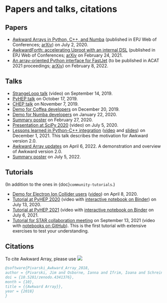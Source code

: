 # Papers and talks, citations

## Papers

   * [Awkward Arrays in Python, C++, and Numba](https://doi.org/10.1051/epjconf/202024505023) (published in EPJ Web of Conferences; [arXiv](https://arxiv.org/abs/2001.06307)) on July 2, 2020.
   * [AwkwardForth: accelerating Uproot with an internal DSL](https://doi.org/10.1051/epjconf/202125103002) (published in EPJ Web of Conferences; [arXiv](https://arxiv.org/abs/2102.13516) on February 24, 2021.
   * [An array-oriented Python interface for FastJet](https://doi.org/10.48550/arXiv.2202.03911) (to be published in ACAT 2021 proceedings; [arXiv](https://arxiv.org/abs/2202.03911)) on February 8, 2022.

## Talks

   * [StrangeLoop talk](https://youtu.be/2NxWpU7NArk) (video) on September 14, 2019.
   * [PyHEP talk](https://indico.cern.ch/event/833895/contributions/3577882) on October 17, 2019.
   * [CHEP talk](https://indico.cern.ch/event/773049/contributions/3473258) on November 7, 2019.
   * [Demo for Coffea developers](https://github.com/scikit-hep/awkward/blob/main/docs-jupyter/2019-12-20-coffea-demo.ipynb) on December 20, 2019.
   * [Demo for Numba developers](https://github.com/scikit-hep/awkward/blob/main/docs-jupyter/2020-01-22-numba-demo-EVALUATED.ipynb) on January 22, 2020.
   * [Summary poster](https://github.com/jpivarski/2020-02-27-irishep-poster/blob/master/pivarski-irishep-poster.pdf) on February 27, 2020.
   * [Presentation at SciPy 2020](https://youtu.be/WlnUF3LRBj4) (video) on July 5, 2020.
   * [Lessons learned in Python-C++ integration](https://indico.cern.ch/event/855454/contributions/4605044/) ([video](https://videos.cern.ch/record/2295164) and [slides](https://indico.cern.ch/event/855454/contributions/4605044/attachments/2349193/4006676/main.pdf)) on December 1, 2021. This talk describes the motivation for Awkward version 2.0.
   * [Awkward Array updates](https://indico.cern.ch/event/1140031/) on April 6, 2022. A demonstration and overview of Awkward version 2.0.
   * [Summary poster](https://github.com/jpivarski-talks/2022-07-25-cssi-meeting-poster/blob/main/pivarski-awkward-cssi-poster.pdf) on July 5, 2022.

## Tutorials

(In addition to the ones in {doc}`community-tutorials`.)

   * [Demo for Electron Ion Collider users](https://github.com/jpivarski/2020-04-08-eic-jlab#readme) ([video](https://www.youtube.com/watch?v=FoxNS6nlbD0)) on April 8, 2020.
   * [Tutorial at PyHEP 2020](https://youtu.be/ea-zYLQBS4U) (video with [interactive notebook on Binder](https://mybinder.org/v2/gh/jpivarski/2020-07-13-pyhep2020-tutorial.git/1.1?urlpath=lab/tree/tutorial.ipynb)) on July 13, 2020.
   * [Tutorial at PyHEP 2021](https://youtu.be/5aWAxvdrszw?t=9189) (video with [interactive notebook on Binder](https://mybinder.org/v2/gh/jpivarski-talks/2021-07-06-pyhep-uproot-awkward-tutorial/v1.2?urlpath=lab/tree/uproot-awkward-tutorial.ipynb) on July 6, 2021.
   * [Tutorial for STAR collaboration meeting](https://youtu.be/NnU_zp5s1MY) on September 13, 2021 (video with [notebooks on GitHub](https://github.com/jpivarski-talks/2021-09-13-star-uproot-awkward-tutorial#readme)). This is the first tutorial with extensive exercises to test your understanding.

## Citations

To cite Awkward Array, please use [![](https://zenodo.org/badge/DOI/10.5281/zenodo.4341376.svg)](https://doi.org/10.5281/zenodo.4341376)

```bibtex
@software{Pivarski_Awkward_Array_2018,
author = {Pivarski, Jim and Osborne, Ianna and Ifrim, Ioana and Schreiner, Henry and Hollands, Angus and Biswas, Anish and Das, Pratyush and Roy Choudhury, Santam and Smith, Nicholas and Goyal, Manasvi},
doi = {10.5281/zenodo.4341376},
month = {10},
title = {{Awkward Array}},
year = {2018}
}
```
